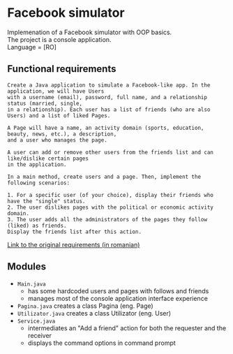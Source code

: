 # Facebook simulator
Implemenation of a Facebook simulator with OOP basics.  
The project is a console application.  
Language = [RO]
## Functional requirements
    Create a Java application to simulate a Facebook-like app. In the application, we will have Users 
    with a username (email), password, full name, and a relationship status (married, single, 
    in a relationship). Each user has a list of friends (who are also Users) and a list of liked Pages.
    
    A Page will have a name, an activity domain (sports, education, beauty, news, etc.), a description, 
    and a user who manages the page.
    
    A user can add or remove other users from the friends list and can like/dislike certain pages 
    in the application.
    
    In a main method, create users and a page. Then, implement the following scenarios:
    
    1. For a specific user (of your choice), display their friends who have the "single" status.
    2. The user dislikes pages with the political or economic activity domain.
    3. The user adds all the administrators of the pages they follow (liked) as friends. 
    Display the friends list after this action.
[Link to the original requirements (in romanian)](./Tema2_POO.pdf)

## Modules
- `Main.java`
  - has some hardcoded users and pages with follows and friends
  - manages most of the console application interface experience
- `Pagina.java` creates a class Pagina (eng. Page) 
- `Utilizator.java` creates a class Utilizator (eng. User)
- `Service.java`
  - intermediates an "Add a friend" action for both the requester and the receiver
  - displays the command options in command prompt